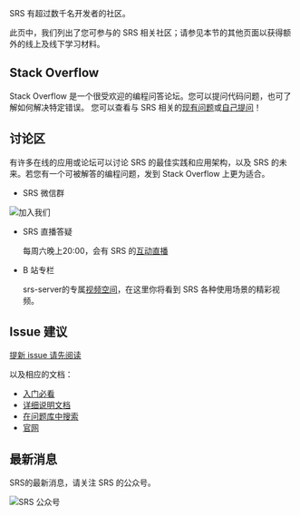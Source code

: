 SRS 有超过数千名开发者的社区。

此页中，我们列出了您可参与的 SRS 相关社区；请参见本节的其他页面以获得额外的线上及线下学习材料。

## Stack Overflow
Stack Overflow 是一个很受欢迎的编程问答论坛。您可以提问代码问题，也可了解如何解决特定错误。 您可以查看与 SRS 相关的[现有问题](https://stackoverflow.com/questions/tagged/simple-realtime-server)或[自己提问](https://stackoverflow.com/questions/ask?tags=simple-realtime-server)！

## 讨论区
有许多在线的应用或论坛可以讨论 SRS 的最佳实践和应用架构，以及 SRS 的未来。若您有一个可被解答的编程问题，发到 Stack Overflow 上更为适合。

* SRS 微信群
  
![加入我们](/img/srs-server-no-border.png)

* SRS 直播答疑

    每周六晚上20:00，会有 SRS 的[互动直播](https://mp.weixin.qq.com/s/dC5-iQC6x3hDIfVNxJHilw)
  
* B 站专栏

    srs-server的专属[视频空间](https://space.bilibili.com/430256302?spm_id_from=333.788.b_765f7570696e666f.2)，在这里你将看到 SRS 各种使用场景的精彩视频。
  
## Issue 建议
[提新 issue 请先阅读](https://github.com/ossrs/srs/issues/2716)

以及相应的文档：
* [入门必看](https://github.com/ossrs/srs#usage)
* [详细说明文档](https://github.com/ossrs/srs/wiki)
* [在问题库中搜索](https://github.com/ossrs/srs/issues)
* [官网](https://ossrs.net)

## 最新消息
SRS的最新消息，请关注 SRS 的公众号。

![SRS 公众号](/img/srs-wechat-public.jpg)